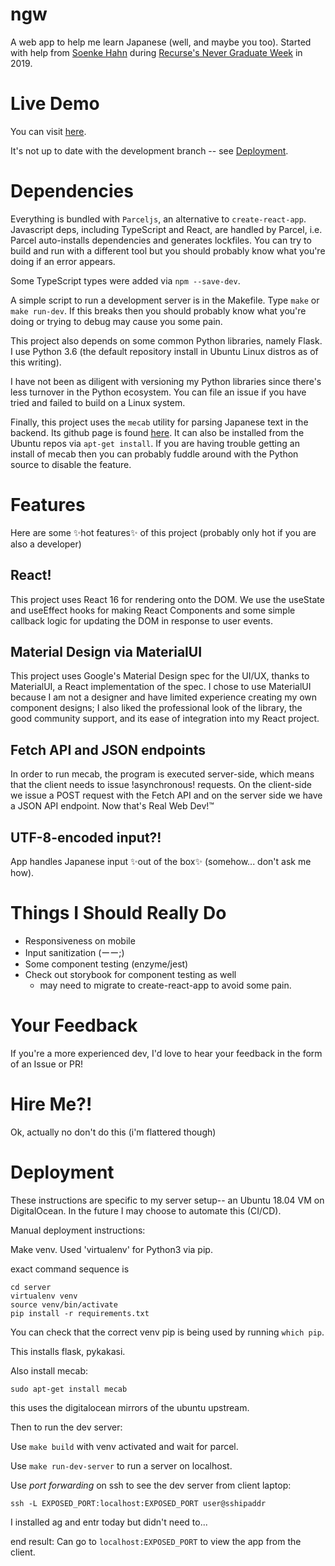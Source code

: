 # ngw

A web app to help me learn Japanese (well, and maybe you too). Started with help from [Soenke Hahn](https://github.com/soenkehahn) during [Recurse's Never Graduate Week](https://www.recurse.com/) in 2019.

# Live Demo

You can visit [here](http://app.caroline-lin.com).

It's not up to date with the development branch -- see [Deployment](#Deployment).

# Dependencies

Everything is bundled with `Parceljs`, an alternative to `create-react-app`.
Javascript deps, including TypeScript and React, are handled by Parcel,
i.e. Parcel auto-installs dependencies and generates lockfiles.
You can try to build and run with a different tool
but you should probably know what you're doing
if an error appears.

Some TypeScript types were added via `npm --save-dev`.

A simple script to run a development server is in the Makefile.
Type `make` or `make run-dev`.
If this breaks then you should probably know what you're doing
or trying to debug may cause you some pain.

This project also depends on some common Python libraries,
namely Flask. I use Python 3.6 (the default repository install in Ubuntu Linux distros as of this writing).

I have not been as diligent with versioning my Python libraries
since there's less turnover in the Python ecosystem.
You can file an issue if you have tried and failed to build 
on a Linux system.

Finally, this project uses the `mecab` utility for parsing Japanese text
in the backend.
Its github page is found [here](https://github.com/taku910/mecab).
It can also be installed from the Ubuntu repos via `apt-get install`.
If you are having trouble getting an install of mecab then you can probably fuddle around 
with the Python source to disable the feature.

# Features
Here are some ✨hot features✨ of this project (probably only hot if you are also a developer)

## React!
This project uses React 16 for rendering onto the DOM.
We use the useState and useEffect hooks for making React Components
and some simple callback logic
for updating the DOM in response to user events.

## Material Design via MaterialUI
This project uses Google's Material Design spec for the UI/UX, thanks to
MaterialUI, a React implementation of the spec.
I chose to use MaterialUI because I am not a designer and have limited experience creating my own
component designs;
I also liked the professional look of the library, the good community support, 
and its ease of integration into my React project.

## Fetch API and JSON endpoints
In order to run mecab, the program is executed server-side, which means that
the client needs to issue !asynchronous! requests.
On the client-side we issue a POST request with the Fetch API
and on the server side we have a JSON API endpoint.
Now that's Real Web Dev!™

## UTF-8-encoded input?!
App handles Japanese input ✨out of the box✨ (somehow... don't ask me how).

# Things I Should Really Do
- Responsiveness on mobile
- Input sanitization (ーー;)
- Some component testing (enzyme/jest)
- Check out storybook for component testing as well
  - may need to migrate to create-react-app to avoid some pain.

# Your Feedback
If you're a more experienced dev, I'd love to hear your feedback in the form of an Issue or PR!

# Hire Me?!
Ok, actually no don't do this (i'm flattered though)

# Deployment
These instructions are specific to my server setup-- an Ubuntu 18.04 VM on DigitalOcean.
In the future I may choose to automate this (CI/CD).

Manual deployment instructions:

Make venv. Used 'virtualenv' for Python3 via pip.

exact command sequence is

```
cd server
virtualenv venv
source venv/bin/activate
pip install -r requirements.txt
```

You can check that the correct venv pip is being used by running `which pip`.

This installs flask, pykakasi.

Also install mecab:

`sudo apt-get install mecab`

this uses the digitalocean mirrors of the ubuntu upstream.

Then to run the dev server:

Use `make build` with venv activated and wait for parcel.

Use `make run-dev-server` to run a server on localhost.

Use *port forwarding* on ssh to see the dev server from client laptop:

`ssh -L EXPOSED_PORT:localhost:EXPOSED_PORT user@sshipaddr`

I installed ag and entr today but didn't need to...

end result: 
Can go to `localhost:EXPOSED_PORT` to view the app from the client.
